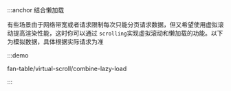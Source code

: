 :::anchor 结合懒加载

有些场景由于网络带宽或者请求限制每次只能分页请求数据，但又希望使用虚拟滚动提高渲染性能，这时你可以通过 `scrolling`实现虚拟滚动和懒加载的功能。以下为模拟数据，具体根据实际请求为准

:::demo

fan-table/virtual-scroll/combine-lazy-load

:::
